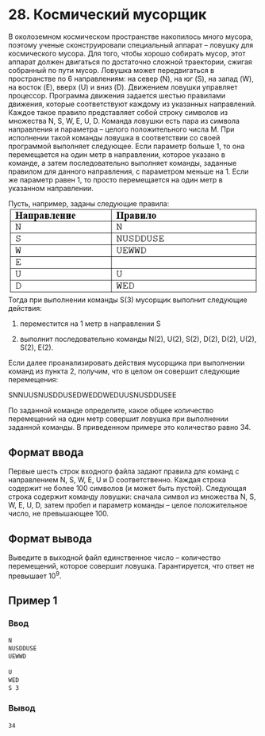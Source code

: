 # 28. Космический мусорщик

В околоземном космическом пространстве накопилось много мусора, поэтому ученые сконструировали специальный аппарат –
ловушку для космического мусора. Для того, чтобы хорошо собирать мусор, этот аппарат должен двигаться по достаточно
сложной траектории, сжигая собранный по пути мусор. Ловушка может передвигаться в пространстве по 6 направлениям: на
север (N), на юг (S), на запад (W), на восток (E), вверх (U) и вниз (D). Движением ловушки управляет процессор.
Программа движения задается шестью правилами движения, которые соответствуют каждому из указанных направлений. Каждое
такое правило представляет собой строку символов из множества N, S, W, E, U, D.
Команда ловушки есть пара из символа направления и параметра – целого положительного числа M. При исполнении такой
команды ловушка в соответствии со своей программой выполняет следующее. Если параметр больше 1, то она перемещается на
один метр в направлении, которое указано в команде, а затем последовательно выполняет команды, заданные правилом для
данного направления, с параметром меньше на 1. Если же параметр равен 1, то просто перемещается на один метр в указанном
направлении.

Пусть, например, заданы следующие правила:  
![statement-image_4.png](..%2F..%2F.res%2Fstatement-image_4.png)  
Тогда при выполнении команды S(3) мусорщик выполнит следующие действия:

1) переместится на 1 метр в направлении S

2) выполнит последовательно команды N(2), U(2), S(2), D(2), D(2), U(2), S(2), E(2).

Если далее проанализировать действия мусорщика при выполнении команд из пункта 2, получим, что в целом он совершит
следующие перемещения:

SNNUUSNUSDDUSEDWEDDWEDUUSNUSDDUSEE

По заданной команде определите, какое общее количество перемещений на один метр совершит ловушка при выполнении заданной
команды. В приведенном примере это количество равно 34.

## Формат ввода

Первые шесть строк входного файла задают правила для команд с направлением N, S, W, E, U и D соответственно. Каждая
строка содержит не более 100 символов (и может быть пустой). Следующая строка содержит команду ловушки: сначала символ
из множества N, S, W, E, U, D, затем пробел и параметр команды – целое положительное число, не превышающее 100.

## Формат вывода

Выведите в выходной файл единственное число – количество перемещений, которое совершит ловушка. Гарантируется, что ответ
не превышает 10<sup>9</sup>.

## Пример 1

### Ввод

    N
    NUSDDUSE
    UEWWD
    
    U
    WED
    S 3

### Вывод

    34


